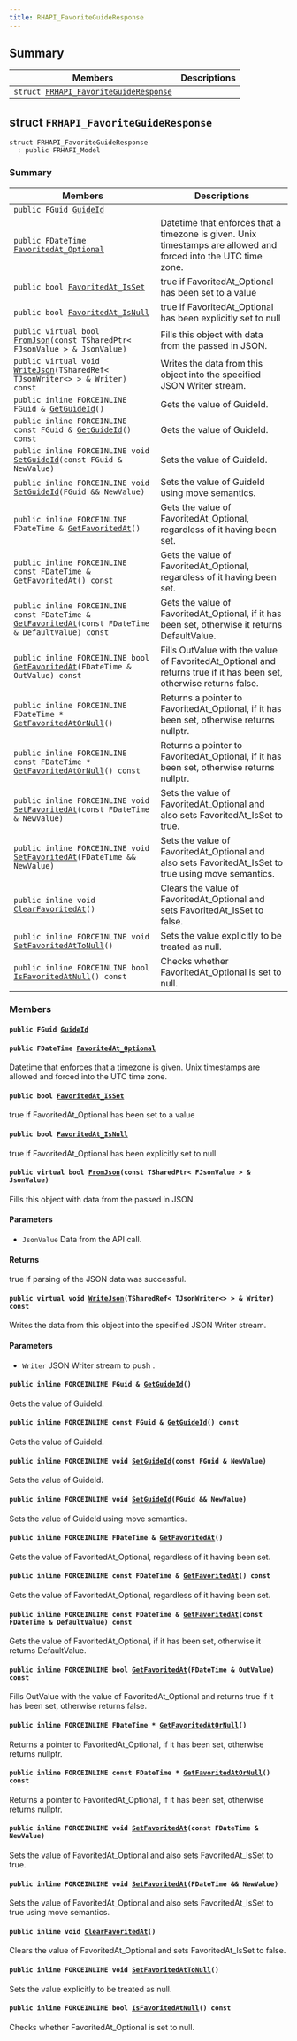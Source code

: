 ```yaml
---
title: RHAPI_FavoriteGuideResponse
---
```


## Summary

 Members                        | Descriptions                                
--------------------------------|---------------------------------------------
`struct `[`FRHAPI_FavoriteGuideResponse`](#structFRHAPI__FavoriteGuideResponse) | 

## struct `FRHAPI_FavoriteGuideResponse` <a id="structFRHAPI__FavoriteGuideResponse"></a>

```
struct FRHAPI_FavoriteGuideResponse
  : public FRHAPI_Model
```

### Summary

 Members                        | Descriptions                                
--------------------------------|---------------------------------------------
`public FGuid `[`GuideId`](#structFRHAPI__FavoriteGuideResponse_1abff00b6b3254f3fa75d0a47e25b5dc7d) | 
`public FDateTime `[`FavoritedAt_Optional`](#structFRHAPI__FavoriteGuideResponse_1ae5be731b8594b54e7ca907c820b7e50b) | Datetime that enforces that a timezone is given. Unix timestamps are allowed and forced into the UTC time zone.
`public bool `[`FavoritedAt_IsSet`](#structFRHAPI__FavoriteGuideResponse_1aaf7d1515c87314e6c17c5df14cb67b48) | true if FavoritedAt_Optional has been set to a value
`public bool `[`FavoritedAt_IsNull`](#structFRHAPI__FavoriteGuideResponse_1ac5076702811eabf7a4dcb0f5a1d40b16) | true if FavoritedAt_Optional has been explicitly set to null
`public virtual bool `[`FromJson`](#structFRHAPI__FavoriteGuideResponse_1af1b7de362a1cab5242e4aad3c8cb0ad3)`(const TSharedPtr< FJsonValue > & JsonValue)` | Fills this object with data from the passed in JSON.
`public virtual void `[`WriteJson`](#structFRHAPI__FavoriteGuideResponse_1a970dd4d074bae653015e7fba66fe4cf0)`(TSharedRef< TJsonWriter<> > & Writer) const` | Writes the data from this object into the specified JSON Writer stream.
`public inline FORCEINLINE FGuid & `[`GetGuideId`](#structFRHAPI__FavoriteGuideResponse_1ad975f2ef2fb4ef1c8219a7f8dadc503e)`()` | Gets the value of GuideId.
`public inline FORCEINLINE const FGuid & `[`GetGuideId`](#structFRHAPI__FavoriteGuideResponse_1a97ca0124bb506f294274fea8e82fa64b)`() const` | Gets the value of GuideId.
`public inline FORCEINLINE void `[`SetGuideId`](#structFRHAPI__FavoriteGuideResponse_1ac7d4b3a89b7424f24cf1725f6c3b8634)`(const FGuid & NewValue)` | Sets the value of GuideId.
`public inline FORCEINLINE void `[`SetGuideId`](#structFRHAPI__FavoriteGuideResponse_1a3ce325e056ae517f71ae41ab78bdeb29)`(FGuid && NewValue)` | Sets the value of GuideId using move semantics.
`public inline FORCEINLINE FDateTime & `[`GetFavoritedAt`](#structFRHAPI__FavoriteGuideResponse_1a1909fa3dafd496ff4435af67b9f8a504)`()` | Gets the value of FavoritedAt_Optional, regardless of it having been set.
`public inline FORCEINLINE const FDateTime & `[`GetFavoritedAt`](#structFRHAPI__FavoriteGuideResponse_1a4f51ebf0589a74f4831209c32a67f1ef)`() const` | Gets the value of FavoritedAt_Optional, regardless of it having been set.
`public inline FORCEINLINE const FDateTime & `[`GetFavoritedAt`](#structFRHAPI__FavoriteGuideResponse_1a44bdd8387ed2ca6e6f77d3cf80715d30)`(const FDateTime & DefaultValue) const` | Gets the value of FavoritedAt_Optional, if it has been set, otherwise it returns DefaultValue.
`public inline FORCEINLINE bool `[`GetFavoritedAt`](#structFRHAPI__FavoriteGuideResponse_1a3d6a1446679f775b5240e04fcbada7d9)`(FDateTime & OutValue) const` | Fills OutValue with the value of FavoritedAt_Optional and returns true if it has been set, otherwise returns false.
`public inline FORCEINLINE FDateTime * `[`GetFavoritedAtOrNull`](#structFRHAPI__FavoriteGuideResponse_1adbd871a642c70d829e776f0d2156bc31)`()` | Returns a pointer to FavoritedAt_Optional, if it has been set, otherwise returns nullptr.
`public inline FORCEINLINE const FDateTime * `[`GetFavoritedAtOrNull`](#structFRHAPI__FavoriteGuideResponse_1a983ee2d9e34a796794fa7103492e62a4)`() const` | Returns a pointer to FavoritedAt_Optional, if it has been set, otherwise returns nullptr.
`public inline FORCEINLINE void `[`SetFavoritedAt`](#structFRHAPI__FavoriteGuideResponse_1a14e50c5f587dab9b990859c2f7b51154)`(const FDateTime & NewValue)` | Sets the value of FavoritedAt_Optional and also sets FavoritedAt_IsSet to true.
`public inline FORCEINLINE void `[`SetFavoritedAt`](#structFRHAPI__FavoriteGuideResponse_1a8969d5d7e3fa954b9446c189546170e7)`(FDateTime && NewValue)` | Sets the value of FavoritedAt_Optional and also sets FavoritedAt_IsSet to true using move semantics.
`public inline void `[`ClearFavoritedAt`](#structFRHAPI__FavoriteGuideResponse_1a161e976b0f90a8e4e8d073421e6308b3)`()` | Clears the value of FavoritedAt_Optional and sets FavoritedAt_IsSet to false.
`public inline FORCEINLINE void `[`SetFavoritedAtToNull`](#structFRHAPI__FavoriteGuideResponse_1adb0aa17b34f682a308806a0affec2baf)`()` | Sets the value explicitly to be treated as null.
`public inline FORCEINLINE bool `[`IsFavoritedAtNull`](#structFRHAPI__FavoriteGuideResponse_1aeb99bd3b8248a8a982a42ac7b1029134)`() const` | Checks whether FavoritedAt_Optional is set to null.

### Members

#### `public FGuid `[`GuideId`](#structFRHAPI__FavoriteGuideResponse_1abff00b6b3254f3fa75d0a47e25b5dc7d) <a id="structFRHAPI__FavoriteGuideResponse_1abff00b6b3254f3fa75d0a47e25b5dc7d"></a>

#### `public FDateTime `[`FavoritedAt_Optional`](#structFRHAPI__FavoriteGuideResponse_1ae5be731b8594b54e7ca907c820b7e50b) <a id="structFRHAPI__FavoriteGuideResponse_1ae5be731b8594b54e7ca907c820b7e50b"></a>

Datetime that enforces that a timezone is given. Unix timestamps are allowed and forced into the UTC time zone.

#### `public bool `[`FavoritedAt_IsSet`](#structFRHAPI__FavoriteGuideResponse_1aaf7d1515c87314e6c17c5df14cb67b48) <a id="structFRHAPI__FavoriteGuideResponse_1aaf7d1515c87314e6c17c5df14cb67b48"></a>

true if FavoritedAt_Optional has been set to a value

#### `public bool `[`FavoritedAt_IsNull`](#structFRHAPI__FavoriteGuideResponse_1ac5076702811eabf7a4dcb0f5a1d40b16) <a id="structFRHAPI__FavoriteGuideResponse_1ac5076702811eabf7a4dcb0f5a1d40b16"></a>

true if FavoritedAt_Optional has been explicitly set to null

#### `public virtual bool `[`FromJson`](#structFRHAPI__FavoriteGuideResponse_1af1b7de362a1cab5242e4aad3c8cb0ad3)`(const TSharedPtr< FJsonValue > & JsonValue)` <a id="structFRHAPI__FavoriteGuideResponse_1af1b7de362a1cab5242e4aad3c8cb0ad3"></a>

Fills this object with data from the passed in JSON.

#### Parameters
* `JsonValue` Data from the API call.

#### Returns
true if parsing of the JSON data was successful.

#### `public virtual void `[`WriteJson`](#structFRHAPI__FavoriteGuideResponse_1a970dd4d074bae653015e7fba66fe4cf0)`(TSharedRef< TJsonWriter<> > & Writer) const` <a id="structFRHAPI__FavoriteGuideResponse_1a970dd4d074bae653015e7fba66fe4cf0"></a>

Writes the data from this object into the specified JSON Writer stream.

#### Parameters
* `Writer` JSON Writer stream to push .

#### `public inline FORCEINLINE FGuid & `[`GetGuideId`](#structFRHAPI__FavoriteGuideResponse_1ad975f2ef2fb4ef1c8219a7f8dadc503e)`()` <a id="structFRHAPI__FavoriteGuideResponse_1ad975f2ef2fb4ef1c8219a7f8dadc503e"></a>

Gets the value of GuideId.

#### `public inline FORCEINLINE const FGuid & `[`GetGuideId`](#structFRHAPI__FavoriteGuideResponse_1a97ca0124bb506f294274fea8e82fa64b)`() const` <a id="structFRHAPI__FavoriteGuideResponse_1a97ca0124bb506f294274fea8e82fa64b"></a>

Gets the value of GuideId.

#### `public inline FORCEINLINE void `[`SetGuideId`](#structFRHAPI__FavoriteGuideResponse_1ac7d4b3a89b7424f24cf1725f6c3b8634)`(const FGuid & NewValue)` <a id="structFRHAPI__FavoriteGuideResponse_1ac7d4b3a89b7424f24cf1725f6c3b8634"></a>

Sets the value of GuideId.

#### `public inline FORCEINLINE void `[`SetGuideId`](#structFRHAPI__FavoriteGuideResponse_1a3ce325e056ae517f71ae41ab78bdeb29)`(FGuid && NewValue)` <a id="structFRHAPI__FavoriteGuideResponse_1a3ce325e056ae517f71ae41ab78bdeb29"></a>

Sets the value of GuideId using move semantics.

#### `public inline FORCEINLINE FDateTime & `[`GetFavoritedAt`](#structFRHAPI__FavoriteGuideResponse_1a1909fa3dafd496ff4435af67b9f8a504)`()` <a id="structFRHAPI__FavoriteGuideResponse_1a1909fa3dafd496ff4435af67b9f8a504"></a>

Gets the value of FavoritedAt_Optional, regardless of it having been set.

#### `public inline FORCEINLINE const FDateTime & `[`GetFavoritedAt`](#structFRHAPI__FavoriteGuideResponse_1a4f51ebf0589a74f4831209c32a67f1ef)`() const` <a id="structFRHAPI__FavoriteGuideResponse_1a4f51ebf0589a74f4831209c32a67f1ef"></a>

Gets the value of FavoritedAt_Optional, regardless of it having been set.

#### `public inline FORCEINLINE const FDateTime & `[`GetFavoritedAt`](#structFRHAPI__FavoriteGuideResponse_1a44bdd8387ed2ca6e6f77d3cf80715d30)`(const FDateTime & DefaultValue) const` <a id="structFRHAPI__FavoriteGuideResponse_1a44bdd8387ed2ca6e6f77d3cf80715d30"></a>

Gets the value of FavoritedAt_Optional, if it has been set, otherwise it returns DefaultValue.

#### `public inline FORCEINLINE bool `[`GetFavoritedAt`](#structFRHAPI__FavoriteGuideResponse_1a3d6a1446679f775b5240e04fcbada7d9)`(FDateTime & OutValue) const` <a id="structFRHAPI__FavoriteGuideResponse_1a3d6a1446679f775b5240e04fcbada7d9"></a>

Fills OutValue with the value of FavoritedAt_Optional and returns true if it has been set, otherwise returns false.

#### `public inline FORCEINLINE FDateTime * `[`GetFavoritedAtOrNull`](#structFRHAPI__FavoriteGuideResponse_1adbd871a642c70d829e776f0d2156bc31)`()` <a id="structFRHAPI__FavoriteGuideResponse_1adbd871a642c70d829e776f0d2156bc31"></a>

Returns a pointer to FavoritedAt_Optional, if it has been set, otherwise returns nullptr.

#### `public inline FORCEINLINE const FDateTime * `[`GetFavoritedAtOrNull`](#structFRHAPI__FavoriteGuideResponse_1a983ee2d9e34a796794fa7103492e62a4)`() const` <a id="structFRHAPI__FavoriteGuideResponse_1a983ee2d9e34a796794fa7103492e62a4"></a>

Returns a pointer to FavoritedAt_Optional, if it has been set, otherwise returns nullptr.

#### `public inline FORCEINLINE void `[`SetFavoritedAt`](#structFRHAPI__FavoriteGuideResponse_1a14e50c5f587dab9b990859c2f7b51154)`(const FDateTime & NewValue)` <a id="structFRHAPI__FavoriteGuideResponse_1a14e50c5f587dab9b990859c2f7b51154"></a>

Sets the value of FavoritedAt_Optional and also sets FavoritedAt_IsSet to true.

#### `public inline FORCEINLINE void `[`SetFavoritedAt`](#structFRHAPI__FavoriteGuideResponse_1a8969d5d7e3fa954b9446c189546170e7)`(FDateTime && NewValue)` <a id="structFRHAPI__FavoriteGuideResponse_1a8969d5d7e3fa954b9446c189546170e7"></a>

Sets the value of FavoritedAt_Optional and also sets FavoritedAt_IsSet to true using move semantics.

#### `public inline void `[`ClearFavoritedAt`](#structFRHAPI__FavoriteGuideResponse_1a161e976b0f90a8e4e8d073421e6308b3)`()` <a id="structFRHAPI__FavoriteGuideResponse_1a161e976b0f90a8e4e8d073421e6308b3"></a>

Clears the value of FavoritedAt_Optional and sets FavoritedAt_IsSet to false.

#### `public inline FORCEINLINE void `[`SetFavoritedAtToNull`](#structFRHAPI__FavoriteGuideResponse_1adb0aa17b34f682a308806a0affec2baf)`()` <a id="structFRHAPI__FavoriteGuideResponse_1adb0aa17b34f682a308806a0affec2baf"></a>

Sets the value explicitly to be treated as null.

#### `public inline FORCEINLINE bool `[`IsFavoritedAtNull`](#structFRHAPI__FavoriteGuideResponse_1aeb99bd3b8248a8a982a42ac7b1029134)`() const` <a id="structFRHAPI__FavoriteGuideResponse_1aeb99bd3b8248a8a982a42ac7b1029134"></a>

Checks whether FavoritedAt_Optional is set to null.

